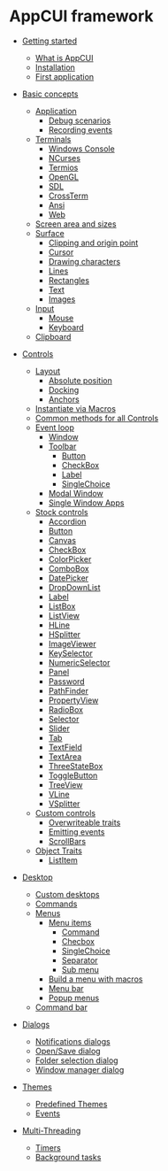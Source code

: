 # AppCUI framework

- [Getting started](chapter-1/getting_started.md)
    - [What is AppCUI](chapter-1/what_is_appcui.md)
    - [Installation](chapter-1/installation.md)
    - [First application](chapter-1/first_application.md)

- [Basic concepts](chapter-2/basic_concepts.md)
    - [Application](chapter-2/application.md)
        - [Debug scenarios](chapter-2/debug_scenarious.md)
        - [Recording events](chapter-2/event_recording.md)
    - [Terminals](chapter-2/terminals.md)
        - [Windows Console]()
        - [NCurses](chapter-2/terminals/ncurses.md)
        - [Termios](chapter-2/terminals/termios.md)
        - [OpenGL]()
        - [SDL]()
        - [CrossTerm]()
        - [Ansi]()
        - [Web]()
    - [Screen area and sizes](chapter-2/screen.md)
    - [Surface](chapter-2/surface.md)
        - [Clipping and origin point](chapter-2/surface/clipping.md)
        - [Cursor](chapter-2/surface/cursor.md)
        - [Drawing characters](chapter-2/surface/drawing_chars.md)
        - [Lines](chapter-2/surface/lines.md)
        - [Rectangles](chapter-2/surface/rectangles.md)
        - [Text](chapter-2/surface/text.md)
        - [Images](chapter-2/surface/images.md)
    - [Input](chapter-2/input.md)
        - [Mouse](chapter-2/mouse.md)
        - [Keyboard](chapter-2/keyboard.md)
    - [Clipboard](chapter-2/clipboard.md)

- [Controls](chapter-3/controls.md)
    - [Layout](chapter-3/layout.md)
        - [Absolute position](chapter-3/layout/absolute_position.md)
        - [Docking](chapter-3/layout/docking.md)
        - [Anchors](chapter-3/layout/anchors.md)
    - [Instantiate via Macros](chapter-3/instantiate_via_macros.md)
    - [Common methods for all Controls](chapter-3/common_methods.md)
    - [Event loop](chapter-3/event_loop.md)
        - [Window](chapter-3/event-loop/window.md)
        - [Toolbar](chapter-3/event-loop/toolbar.md)
            - [Button](chapter-3/event-loop/toolbar-items/button.md)
            - [CheckBox](chapter-3/event-loop/toolbar-items/checkbox.md)
            - [Label](chapter-3/event-loop/toolbar-items/label.md)
            - [SingleChoice](chapter-3/event-loop/toolbar-items/singlechoice.md)
        - [Modal Window](chapter-3/event-loop/modal_window.md)
        - [Single Window Apps](chapter-3/event-loop/single_window.md)
    - [Stock controls](chapter-3/stock_controls.md)
        - [Accordion](chapter-3/stock-controls/accordion.md)
        - [Button](chapter-3/stock-controls/button.md)
        - [Canvas](chapter-3/stock-controls/canvas.md)
        - [CheckBox](chapter-3/stock-controls/checkbox.md)
        - [ColorPicker](chapter-3/stock-controls/colorpicker.md)
        - [ComboBox](chapter-3/stock-controls/combobox.md)
        - [DatePicker](chapter-3/stock-controls/datepicker.md)
        - [DropDownList](chapter-3/stock-controls/dropdownlist.md)
        - [Label](chapter-3/stock-controls/label.md)
        - [ListBox](chapter-3/stock-controls/listbox.md)
        - [ListView](chapter-3/stock-controls/listview.md)
        - [HLine](chapter-3/stock-controls/hline.md)
        - [HSplitter](chapter-3/stock-controls/hsplitter.md)
        - [ImageViewer](chapter-3/stock-controls/imageviewer.md)
        - [KeySelector](chapter-3/stock-controls/keyselector.md)
        - [NumericSelector](chapter-3/stock-controls/numericselector.md)
        - [Panel](chapter-3/stock-controls/panel.md)
        - [Password](chapter-3/stock-controls/password.md)
        - [PathFinder](chapter-3/stock-controls/pathfinder.md)
        - [PropertyView]()
        - [RadioBox](chapter-3/stock-controls/radiobox.md)
        - [Selector](chapter-3/stock-controls/selector.md)
        - [Slider]()
        - [Tab](chapter-3/stock-controls/tab.md)
        - [TextField](chapter-3/stock-controls/textfield.md)
        - [TextArea]() <!-- (chapter-3/stock-controls/textarea.md) -->
        - [ThreeStateBox](chapter-3/stock-controls/threestatebox.md)
        - [ToggleButton](chapter-3/stock-controls/togglebutton.md)
        - [TreeView](chapter-3/stock-controls/treeview.md)
        - [VLine](chapter-3/stock-controls/vline.md)
        - [VSplitter](chapter-3/stock-controls/vsplitter.md)
    - [Custom controls](chapter-3/custom_controls.md)
        - [Overwriteable traits](chapter-3/custon-controls/overwriteable_traits.md)
        - [Emitting events](chapter-3/custon-controls/emitting_events.md)
        - [ScrollBars]()
    - [Object Traits](chapter-3/object_traits.rs)
        - [ListItem](chapter-3/object-traits/listitem.md)

- [Desktop](chapter-4/desktop.md)
    - [Custom desktops](chapter-4/custom_desktop.md)
    - [Commands](chapter-4/commands.md)
    - [Menus](chapter-4/menu.md)
      - [Menu items](chapter-4/menu/items.md)
        - [Command](chapter-4/menu/command.md)
        - [Checbox](chapter-4/menu/checkbox.md)
        - [SingleChoice](chapter-4/menu/single_choice.md)
        - [Separator](chapter-4/menu/separator.md)
        - [Sub menu](chapter-4/menu/submenu.md)
      - [Build a menu with macros](chapter-4/menu/macro_builder.md)
      - [Menu bar](chapter-4/menu_bar.md)
      - [Popup menus](chapter-4/menu/popup.md)
    - [Command bar](chapter-4/command_bar.md)

- [Dialogs](chapter-5/dialogs.md)
    - [Notifications dialogs](chapter-5/notification_dialogs.md)
    - [Open/Save dialog](chapter-5/opensave_dialogs.md)
    - [Folder selection dialog]()
    - [Window manager dialog]()

- [Themes](chapter-6/themes.md)
    - [Predefined Themes](chapter-6/predefined_themes.md)
    - [Events](chapter-6/events.md)

- [Multi-Threading](chapter-7/multi-threading.md)
    - [Timers](chapter-7/timers.md)
    - [Background tasks]()<!--(chapter-7/background_tasks.md)-->
